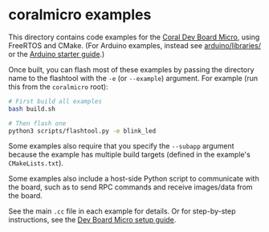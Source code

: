 # coralmicro examples

This directory contains code examples for the [Coral Dev Board
Micro](https://coral.ai/products/dev-board-micro), using FreeRTOS and CMake.
(For Arduino examples, instead see
[arduino/libraries/](/arduino/libraries/) or the
[Arduino starter guide](https://coral.ai/docs/dev-board-micro/arduino/).)

Once built, you can flash most of these examples by passing the directory name
to the flashtool with the `-e` (or `--example`) argument. For example (run this
from the `coralmicro` root):

```bash
# First build all examples
bash build.sh

# Then flash one
python3 scripts/flashtool.py -e blink_led
```

Some examples also require that you specify the `--subapp` argument because
the example has multiple build targets (defined in the example's
`CMakeLists.txt`).

Some examples also include a host-side Python script to communicate with the
board, such as to send RPC commands and receive images/data from the board.

See the main `.cc` file in each example for details. Or for
step-by-step instructions, see the [Dev Board Micro setup
guide](https://coral.ai/docs/dev-board-micro/get-started/).

